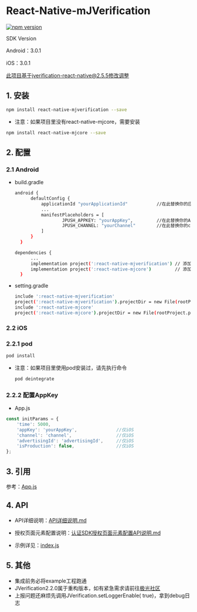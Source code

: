 # React-Native-mJVerification

[![npm version](https://badge.fury.io/js/react-native-mjverification.svg)](https://badge.fury.io/js/react-native-mjverification)

SDK Version

Android：3.0.1

iOS：3.0.1

此项目基于jverification-react-native@2.5.5修改调整

## 1. 安装

```sh
npm install react-native-mjverification --save
```

* 注意：如果项目里没有react-native-mjcore，需要安装

```sh
npm install react-native-mjcore --save
```

## 2. 配置

### 2.1 Android

* build.gradle

  ```sh
  android {
        defaultConfig {
            applicationId "yourApplicationId"           //在此替换你的应用包名
            ...
            manifestPlaceholders = [
                    JPUSH_APPKEY: "yourAppKey",         //在此替换你的APPKey
                    JPUSH_CHANNEL: "yourChannel"        //在此替换你的channel
            ]
        }
    }
  ```

  ```sh
  dependencies {
        ...
        implementation project(':react-native-mjverification') // 添加 jverification 依赖
        implementation project(':react-native-mjcore')         // 添加 jcore 依赖
    }
  ```

* setting.gradle

  ```sh
  include ':react-native-mjverification'
  project(':react-native-mjverification').projectDir = new File(rootProject.projectDir, '../node_modules/react-native-mjverification/android')
  include ':react-native-mjcore'
  project(':react-native-mjcore').projectDir = new File(rootProject.projectDir, '../node_modules/react-native-mjcore/android')
  ```

### 2.2 iOS

### 2.2.1 pod

```sh
pod install
```

* 注意：如果项目里使用pod安装过，请先执行命令

  ```sh
  pod deintegrate
  ```

### 2.2.2 配置AppKey

* App.js

```js
const initParams = {
    'time': 5000,
    'appKey': 'yourAppKey',               //仅iOS
    'channel': 'channel',                 //仅iOS
    'advertisingId': 'advertisingId',     //仅iOS
    'isProduction': false,                //仅iOS
};
```

## 3. 引用

参考：[App.js](https://github.com/bashen1/react-native-mjverification/tree/master/example/App.js)

## 4. API

+ API详细说明：[API详细说明.md](https://github.com/bashen1/react-native-mjverification/blob/master/API%E8%AF%A6%E7%BB%86%E8%AF%B4%E6%98%8E.md) 

+ 授权页面元素配置说明：[认证SDK授权页面元素配置API说明.md](https://github.com/bashen1/react-native-mjverification/blob/master/%E8%AE%A4%E8%AF%81SDK%E6%8E%88%E6%9D%83%E9%A1%B5%E9%9D%A2%E5%85%83%E7%B4%A0%E9%85%8D%E7%BD%AEAPI%E8%AF%B4%E6%98%8E.md)

+ 示例详见：[index.js](https://github.com/bashen1/react-native-mjverification/tree/master/index.js)

## 5.  其他

* 集成前务必将example工程跑通
* JVerification2.2.0属于重构版本，如有紧急需求请前往[极光社区](https://community.jiguang.cn/c/question)
* 上报问题还麻烦先调用JVerification.setLoggerEnable( true)，拿到debug日志
